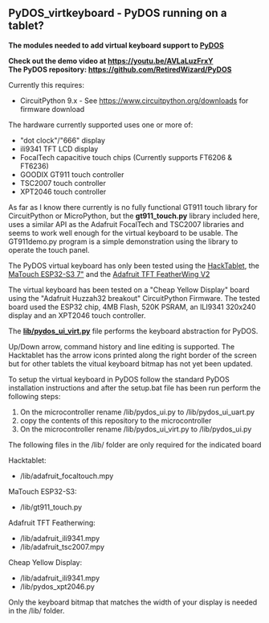 ## PyDOS_virtkeyboard - PyDOS running on a tablet?

**The modules needed to add virtual keyboard support to [PyDOS](https://github.com/RetiredWizard/PyDOS)**

**Check out the demo video at https://youtu.be/AVLaLuzFrxY**  
**The PyDOS repository: https://github.com/RetiredWizard/PyDOS**

Currently this requires:
  - CircuitPython 9.x - See https://www.circuitpython.org/downloads for firmware download

The hardware currently supported uses one or more of:
  - "dot clock"/"666" display
  - ili9341 TFT LCD display
  - FocalTech capacitive touch chips (Currently supports FT6206 & FT6236)
  - GOODIX GT911 touch controller
  - TSC2007 touch controller
  - XPT2046 touch controller

As far as I know there currently is no fully functional GT911 touch library for CircuitPython or MicroPython, but the **gt911_touch.py** library included here, uses a similar API as the Adafruit FocalTech and TSC2007 libraries and seems to work well enough for the virtual keyboard to be usable. The GT911demo.py program is a simple demonstration using the library to operate the touch panel.

The PyDOS virtual keyboard has only been tested using the [HackTablet](https://hackaday.io/project/185831-hacktablet-crestron-tss-752-teardown-rebuild), the [MaTouch ESP32-S3 7"](https://www.makerfabs.com/index.php?route=product/product&product_id=774) and the [Adafruit TFT FeatherWing V2](https://www.adafruit.com/product/3315)

The virtual keyboard has been tested on a "Cheap Yellow Display" board using the "Adafruit Huzzah32 breakout" CircuitPython Firmware. The tested board used the ESP32 chip, 4MB Flash, 520K PSRAM, an ILI9341 320x240 display and an XPT2046 touch controller. 

The [**lib/pydos_ui_virt.py**](https://github.com/RetiredWizard/PyDOS_virtkeyboard/blob/main/lib/pydos_ui_virt.py) file performs the keyboard abstraction for PyDOS.  

Up/Down arrow, command history and line editing is supported. The Hacktablet has the arrow icons printed along the right border of the screen but for other tablets the vitual keyboard bitmap has not yet been updated.

To setup the virtual keyboard in PyDOS follow the standard PyDOS installation instructions and after
the setup.bat file has been run perform the following steps:

1) On the microcontroller rename /lib/pydos_ui.py to /lib/pydos_ui_uart.py
2) copy the contents of this repository to the microcontroller
3) On the microcontroller rename /lib/pydos_ui_virt.py to /lib/pydos_ui.py

The following files in the /lib/ folder are only required for the indicated board

Hacktablet:
  - /lib/adafruit_focaltouch.mpy

MaTouch ESP32-S3:
  - /lib/gt911_touch.py

Adafruit TFT Featherwing:
  - /lib/adafruit_ili9341.mpy
  - /lib/adafruit_tsc2007.mpy

Cheap Yellow Display:
  - /lib/adafruit_ili9341.mpy
  - /lib/pydos_xpt2046.py

  Only the keyboard bitmap that matches the width of your display is needed in the /lib/ folder.